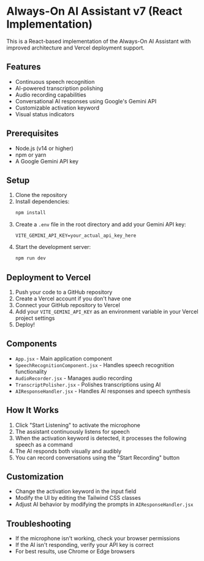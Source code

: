 # Always-On AI Assistant v7 (React Implementation)

This is a React-based implementation of the Always-On AI Assistant with improved architecture and Vercel deployment support.

## Features

- Continuous speech recognition
- AI-powered transcription polishing
- Audio recording capabilities
- Conversational AI responses using Google's Gemini API
- Customizable activation keyword
- Visual status indicators

## Prerequisites

- Node.js (v14 or higher)
- npm or yarn
- A Google Gemini API key

## Setup

1. Clone the repository
2. Install dependencies:
   ```bash
   npm install
   ```
3. Create a `.env` file in the root directory and add your Gemini API key:
   ```env
   VITE_GEMINI_API_KEY=your_actual_api_key_here
   ```
4. Start the development server:
   ```bash
   npm run dev
   ```

## Deployment to Vercel

1. Push your code to a GitHub repository
2. Create a Vercel account if you don't have one
3. Connect your GitHub repository to Vercel
4. Add your `VITE_GEMINI_API_KEY` as an environment variable in your Vercel project settings
5. Deploy!

## Components

- `App.jsx` - Main application component
- `SpeechRecognitionComponent.jsx` - Handles speech recognition functionality
- `AudioRecorder.jsx` - Manages audio recording
- `TranscriptPolisher.jsx` - Polishes transcriptions using AI
- `AIResponseHandler.jsx` - Handles AI responses and speech synthesis

## How It Works

1. Click "Start Listening" to activate the microphone
2. The assistant continuously listens for speech
3. When the activation keyword is detected, it processes the following speech as a command
4. The AI responds both visually and audibly
5. You can record conversations using the "Start Recording" button

## Customization

- Change the activation keyword in the input field
- Modify the UI by editing the Tailwind CSS classes
- Adjust AI behavior by modifying the prompts in `AIResponseHandler.jsx`

## Troubleshooting

- If the microphone isn't working, check your browser permissions
- If the AI isn't responding, verify your API key is correct
- For best results, use Chrome or Edge browsers